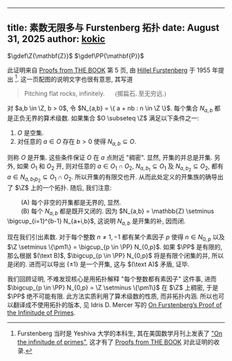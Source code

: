 
---
title: 素数无限多与 Furstenberg 拓扑
date: August 31, 2025
author: [kokic](/kokic.md)
---

<link href="https://fonts.googleapis.com/css2?family=LXGW+WenKai+TC&display=swap" rel="stylesheet">

<style>
.kaiti {
  font-family: "LXGW WenKai TC", serif;
  font-style: normal;
}
</style>

$\gdef\Z{\mathbf{Z}}$
$\gdef\PP{\mathbf{P}}$

此证明来自 [Proofs from THE BOOK](../bib/pftb.md) 第 5 页, 由 [Hillel Furstenberg](https://en.wikipedia.org/wiki/Hillel_Furstenberg) 于 1955 年提出 [^furstenberg]. 这一页配图的说明文字也很有意思, 其写道 

> Pitching flat rocks, infinitely. $\quad$ <span class="kaiti">(掷扁石, 至无穷远.) </span>

对 $a,b \in \Z, b > 0$, 令 $N_{a,b} = \{ a + nb : n \in \Z \}$. 每个集合 $N_{a,b}$ 都是正负无界的算术级数. 如果集合 $O \subseteq \Z$ 满足以下条件之一: 

1. $O$ 是空集. 
1. 对任意的 $a \in O$ 存在 $b > 0$ 使得 $N_{a,b} \subseteq O$. 

则称 $O$ 是开集. 这些条件保证 $O$ 在 $a$ 点附近 "稠密". 显然, 开集的并总是开集. 另外, 如果 $O_1$ 和 $O_2$ 开, 则对任意的 $a \in O_1 \cap O_2$, $N_{a,b_1} \subseteq O_1$ 及 $N_{a,b_2} \subseteq O_2$, 都有 $a \in N_{a,b_1b_2} \subseteq O_1 \cap O_2$. 所以开集的有限交也开. 从而此处定义的开集族的确导出了 $\Z$ 上的一个拓扑. 随后, 我们注意:

&emsp;&emsp; $(\text{A})$ 每个非空的开集都是无界的, 显然. \
&emsp;&emsp; $(\text{B})$ 每个 $N_{a,b}$ 都是既开又闭的. 因为 $N_{a,b} = \mathbb{Z} \setminus \bigcup_{i=1}^{b-1} N_{a+i,b}$, 这说明 $N_{a,b}$ 是开集的补, 因而闭. 

现在我们引出素数. 对于每个整数 $n \neq 1,-1$ 都有某个素因子 $p$ 使得 $n \in N_{0,p}$ 以及 $\Z \setminus \{\pm1\} = \bigcup_{p \in \PP} N_{0,p}$. 如果 $\PP$ 是有限的, 那么根据 $(\text B)$, $\bigcup_{p \in \PP} N_{0,p}$ 将是有限个闭集的并, 所以是闭的. 进而可以导出 $\{\pm1\}$ 是一个开集, 这与 $(\text A)$ 矛盾, 证毕. 

我们回顾证明, 不难发现核心是用拓扑解释 "每个整数都有素因子" 这件事, 进而 $\bigcup_{p \in \PP} N_{0,p} = \Z \setminus \{\pm1\}$ 在 $\Z$ 上稠密, 于是 $\PP$ 绝不可能有限. 此方法实质利用了算术级数的性质, 而非拓扑内涵. 所以也可以翻译成不使用拓扑的版本, 见 Idris D. Mercer 写的 [On Furstenberg’s Proof of the
Infinitude of Primes](http://www.idmercer.com/monthly355-356-mercer.pdf). 

[^furstenberg]: Furstenberg 当时是 Yeshiva 大学的本科生, 其在美国数学月刊上发表了 ["On the infinitude of primes"](https://en.wikipedia.org/wiki/Furstenberg%27s_proof_of_the_infinitude_of_primes), 这才有了 [Proofs from THE BOOK](../bib/pftb.md) 对此证明的收录. 
